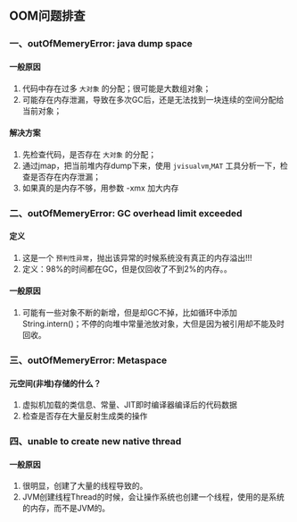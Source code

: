 ## OOM问题排查

### 一、outOfMemeryError: java dump space

#### 一般原因
1. 代码中存在过多 `大对象` 的分配；很可能是大数组对象；
2. 可能存在内存泄漏，导致在多次GC后，还是无法找到一块连续的空间分配给当前对象；

#### 解决方案
1. 先检查代码，是否存在 `大对象` 的分配；
2. 通过jmap，把当前堆内存dump下来，使用 `jvisualvm`,`MAT` 工具分析一下，检查是否存在内存泄漏；
3. 如果真的是内存不够，用参数 -xmx 加大内存

### 二、outOfMemeryError: GC overhead limit exceeded

#### 定义
1. 这是一个 `预判性异常`，抛出该异常的时候系统没有真正的内存溢出!!!
2. 定义：98%的时间都在GC，但是仅回收了不到2%的内存。。

#### 一般原因
1. 可能有一些对象不断的新增，但是却GC不掉，比如循环中添加String.intern()；不停的向堆中常量池放对象，大但是因为被引用却不能及时回收。


### 三、outOfMemeryError: Metaspace

#### 元空间(非堆)存储的什么？
1. 虚拟机加载的类信息、常量、JIT即时编译器编译后的代码数据
2. 检查是否存在大量反射生成类的操作

### 四、unable to create new native thread

#### 一般原因
1. 很明显，创建了大量的线程导致的。
2. JVM创建线程Thread的时候，会让操作系统也创建一个线程，使用的是系统的内存，而不是JVM的。
